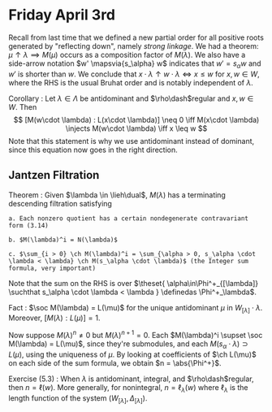# Friday April 3rd

Recall from last time that we defined a new partial order for all positive roots generated by "reflecting down", namely *strong linkage*.
We had a theorem: $\mu \uparrow \lambda \implies M(\mu)$ occurs as a composition factor of $M(\lambda)$.
We also have a side-arrow notation $w' \mapsvia{s_\alpha} w$ indicates that $w' = s_\alpha w$ and $w'$ is shorter than $w$.
We conclude that $x\cdot \lambda \uparrow w\cdot \lambda \iff x\leq w$ for $x, w\in W$, where the RHS is the usual Bruhat order and is notably independent of $\lambda$.

Corollary
:   Let $\lambda \in \Lambda$ be antidominant and $\rho\dash$regular and $x, w\in W$.
    Then
    $$
    [M(w\cdot \lambda) : L(x\cdot \lambda)] \neq 0 \iff M(x\cdot \lambda) \injects M(w\cdot \lambda) \iff x \leq w
    $$
Note that this statement is why we use antidominant instead of dominant, since this equation now goes in the right direction.

## Jantzen Filtration

Theorem
:   Given $\lambda \in \lieh\dual$, $M(\lambda)$ has a terminating descending filtration satisfying

    a. Each nonzero quotient has a certain nondegenerate contravariant form (3.14)

    b. $M(\lambda)^i = N(\lambda)$

    c. $\sum_{i > 0} \ch M(\lambda)^i = \sum_{\alpha > 0, s_\alpha \cdot \lambda < \lambda} \ch M(s_\alpha \cdot \lambda)$ (the Integer sum formula, very important)

Note that the sum on the RHS is over $\theset{ \alpha\in\Phi^+_{[\lambda]} \suchthat s_\alpha \cdot \lambda < \lambda } \definedas \Phi^+_\lambda$.

Fact
:   $\soc M(\lambda) = L(\mu)$ for the unique antidominant $\mu$ in $W_{[\lambda]}\cdot \lambda$.
    Moreover, $[M(\lambda) : L(\mu)] = 1$.

Now suppose $M(\lambda)^n \neq 0$ but $M(\lambda)^{n+1} = 0$.
Each $M(\lambda)^i \supset \soc M(\lambda) = L(\mu)$, since they're submodules, and each $M(s_\alpha \cdot \lambda) \supset L(\mu)$, using the uniqueness of $\mu$.
By looking at coefficients of $\ch L(\mu)$ on each side of the sum formula, we obtain $n = \abs{\Phi^+}$.

Exercise (5.3)
:   When $\lambda$ is antidominant, integral, and $\rho\dash$regular, then $n = \ell(w)$.
    More generally, for nonintegral, $n = \ell_\lambda(w)$ where $\ell_\lambda$ is the length function of the system $(W_{[\lambda]}, \Delta_{[\lambda]})$.
